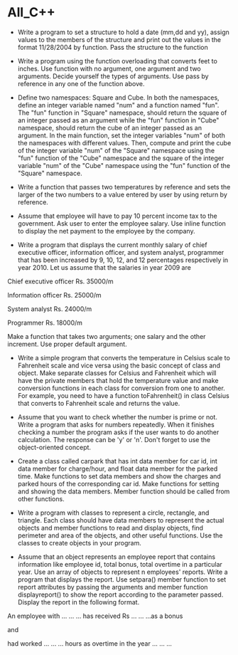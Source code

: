# All_C++
* Write a program to set a structure to hold a date (mm,dd and yy), assign values to the members of the structure and print out the values in the format 11/28/2004 by function. Pass the structure to the function

* Write a program using the function overloading that converts feet to inches. Use function with no argument, one argument and two arguments. Decide yourself the types of arguments. Use pass by reference in any one of the function above.

* Define two namespaces: Square and Cube. In both the namespaces, define an integer variable named "num" and a function named "fun". The "fun" function in "Square" namespace, should return the square of an integer passed as an argument while the "fun" function in "Cube" namespace, should return the cube of an integer passed as an argument. In the main function, set the integer variables "num" of both the namespaces with different values. Then, compute and print the cube of the integer variable "num" of the "Square" namespace using the "fun" function of the "Cube" namespace and the square of the integer variable "num" of the "Cube" namespace using the "fun" function of the "Square" namespace.

* Write a function that passes two temperatures by reference and sets the larger of the two numbers to a value entered by user by using return by reference.

* Assume that employee will have to pay 10 percent income tax to the government. Ask user to enter the employee salary. Use inline function to display the net payment to the employee by the company.

* Write a program that displays the current monthly salary of chief executive officer, information officer, and system analyst, programmer that has been increased by 9, 10, 12, and 12 percentages respectively in year 2010. Let us assume that the salaries in year 2009 are

Chief executive officer Rs. 35000/m

Information officer Rs. 25000/m

System analyst Rs. 24000/m

Programmer Rs. 18000/m

Make a function that takes two arguments; one salary and the other increment. Use proper default argument.



* Write a simple program that converts the temperature in Celsius scale to Fahrenheit scale and vice versa using the basic concept of class and object. Make separate classes for Celsius and Fahrenheit which will have the private members that hold the temperature value and make conversion functions in each class for conversion from one to another. For example, you need to have a function toFahrenheit() in class Celsius that converts to Fahrenheit scale and returns the value.

* Assume that you want to check whether the number is prime or not. Write a program that asks for numbers repeatedly. When it finishes checking a number the program asks if the user wants to do another calculation. The response can be 'y' or 'n'. Don't forget to use the object-oriented concept.

* Create a class called carpark that has int data member for car id, int data member for charge/hour, and float data member for the parked time. Make functions to set data members and show the charges and parked hours of the corresponding car id. Make functions for setting and showing the data members. Member function should be called from other functions.

* Write a program with classes to represent a circle, rectangle, and triangle. Each class should have data members to represent the actual objects and member functions to read and display objects, find perimeter and area of the objects, and other useful functions. Use the classes to create objects in your program.

* Assume that an object represents an employee report that contains information like employee id, total bonus, total overtime in a particular year. Use an array of objects to represent n employees' reports. Write a program that displays the report. Use setpara() member function to set report attributes by passing the arguments and member function displayreport() to show the report according to the parameter passed. Display the report in the following format.

An employee with ... ... ... has received Rs ... ... ...as a bonus

and

had worked ... ... ... hours as overtime in the year ... ... ...
